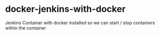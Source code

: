 # docker-jenkins-with-docker
Jenkins Container with docker installed so we can start / stop containers within the container
